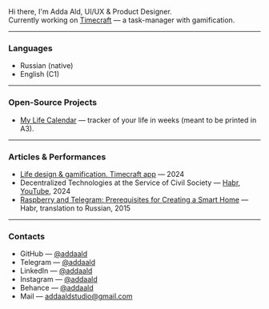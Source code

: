 Hi there, I'm Adda Ald, UI/UX & Product Designer.  
Currently working on [Timecraft](https://t.me/timecraftapp) — a task-manager with gamification.


***

### Languages

- Russian (native)
- English (C1)

***

### Open-Source Projects

- [My Life Calendar](https://www.figma.com/community/file/1439236320630302089/my-life-calendar) — tracker of your life in weeks (meant to be printed in A3).

***

### Articles & Performances

- [Life design & gamification. Timecraft app](https://t.me/aftertasteoflightning/5639) — 2024
- Decentralized Technologies at the Service of Civil Society — [Habr](https://habr.com/ru/articles/839032/), [YouTube](https://youtu.be/46tLmkxd_dE?si=wlnXCriwQ14KXVR8), 2024
- [Raspberry and Telegram: Prerequisites for Creating a Smart Home](https://habr.com/ru/articles/249265/) — Habr, translation to Russian, 2015

***

### Contacts

- GitHub — [@addaald](https://github.com/addaald)
- Telegram — [@addaald](https://t.me/addaald)
- LinkedIn — [@addaald](https://linkedin.com/in/addaald)
- Instagram — [@addaald](https://instagram.com/addaald)
- Behance — [@addaald](https://behance.net/addaald)
- Mail — addaaldstudio@gmail.com


